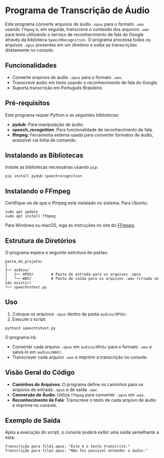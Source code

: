 # Programa de Transcrição de Áudio

Este programa converte arquivos de áudio `.opus` para o formato `.wav` usando `ffmpeg` e, em seguida, transcreve o conteúdo dos arquivos `.wav` para texto utilizando o serviço de reconhecimento de fala do Google através da biblioteca `SpeechRecognition`. O programa processa todos os arquivos `.opus` presentes em um diretório e exibe as transcrições diretamente no console.

## Funcionalidades

- Converte arquivos de áudio `.opus` para o formato `.wav`.
- Transcreve áudio em texto usando o reconhecimento de fala do Google.
- Suporta transcrição em Português Brasileiro.

## Pré-requisitos

Este programa requer Python e as seguintes bibliotecas:

- **pydub**: Para manipulação de áudio.
- **speech_recognition**: Para funcionalidade de reconhecimento de fala.
- **ffmpeg**: Ferramenta externa usada para converter formatos de áudio, acessível via linha de comando.

## Instalando as Bibliotecas

Instale as bibliotecas necessárias usando `pip`:

```shell
pip install pydub speechrecognition
```

## Instalando o FFmpeg

Certifique-se de que o ffmpeg está instalado no sistema. Para Ubuntu:

```shell
sudo apt update
sudo apt install ffmpeg
```

Para Windows ou macOS, siga as instruções no site do [FFmpeg](https://ffmpeg.org/download.html).

## Estrutura de Diretórios

O programa espera a seguinte estrutura de pastas:

```
pasta_do_projeto/
│
├── audios/
│   ├── OPUS/        # Pasta de entrada para os arquivos .opus
│   └── WAV/         # Pasta de saída para os arquivos .wav (criada se não existir)
└── speechtotext.py
```

## Uso

1. Coloque os arquivos `.opus` dentro da pasta `audios/OPUS/`.
2. Execute o script:

```shell
python3 speechtotext.py
```
O programa irá:

- Converter cada arquivo `.opus` em `audios/OPUS/` para o formato `.wav` e salvá-lo em `audios/WAV/`.
- Transcrever cada arquivo `.wav` e imprimir a transcrição no console.

## Visão Geral do Código

- **Caminhos de Arquivos**: O programa define os caminhos para os arquivos de entrada `.opus` e de saída `.wav`.
- **Conversão de Áudio**: Utiliza `ffmpeg` para converter `.opus` em .`wav`.
- **Reconhecimento de Fala**: Transcreve o texto de cada arquivo de áudio e imprime no console.


## Exemplo de Saída

Após a execução do script, o console poderá exibir uma saída semelhante a esta:

```
Transcrição para file1.opus: "Este é o texto transcrito."
Transcrição para file2.opus: "Não foi possível entender o áudio."
```

